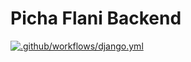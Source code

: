 # Picha Flani Backend
[![.github/workflows/django.yml](https://github.com/BwanaQ/picha-flani-backend/actions/workflows/django.yml/badge.svg?event=push)](https://github.com/BwanaQ/picha-flani-backend/actions/workflows/django.yml)